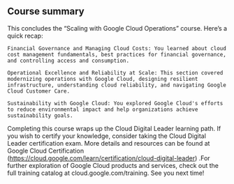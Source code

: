 ## Course summary

This concludes the “Scaling with Google Cloud Operations” course. Here’s a quick recap:

    Financial Governance and Managing Cloud Costs: You learned about cloud cost management fundamentals, best practices for financial governance, and controlling access and consumption.

    Operational Excellence and Reliability at Scale: This section covered modernizing operations with Google Cloud, designing resilient infrastructure, understanding cloud reliability, and navigating Google Cloud Customer Care.

    Sustainability with Google Cloud: You explored Google Cloud's efforts to reduce environmental impact and help organizations achieve sustainability goals.

Completing this course wraps up the Cloud Digital Leader learning path. If you wish to certify your knowledge, consider taking the Cloud Digital Leader certification exam. More details and resources can be found at Google Cloud Certification (https://cloud.google.com/learn/certification/cloud-digital-leader) .For further exploration of Google Cloud products and services, check out the full training catalog at cloud.google.com/training. See you next time!